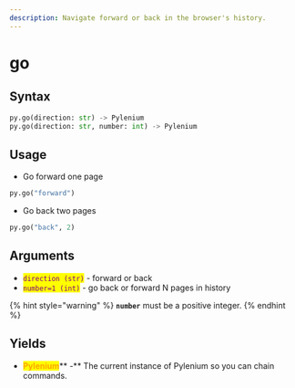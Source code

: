 ```yaml
---
description: Navigate forward or back in the browser's history.
---
```


# go

## Syntax

```python
py.go(direction: str) -> Pylenium
py.go(direction: str, number: int) -> Pylenium
```

## Usage

* Go forward one page

```python
py.go("forward")
```

* Go back two pages

```python
py.go("back", 2)
```

## Arguments

* <mark style="color:purple;">`direction (str)`</mark> - forward or back
* <mark style="color:purple;">`number=1 (int)`</mark> - go back or forward N pages in history

{% hint style="warning" %}
**`number`** must be a positive integer.
{% endhint %}

## Yields

* <mark style="color:orange;">**Pylenium**</mark>** -** The current instance of Pylenium so you can chain commands.
